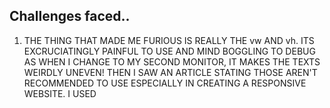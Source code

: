 ## Challenges faced..

1. THE THING THAT MADE ME FURIOUS IS REALLY THE vw AND vh. ITS EXCRUCIATINGLY PAINFUL TO USE AND  MIND BOGGLING TO DEBUG AS WHEN I CHANGE TO MY SECOND MONITOR, IT MAKES THE TEXTS WEIRDLY UNEVEN! THEN I SAW AN ARTICLE STATING THOSE AREN'T RECOMMENDED TO USE ESPECIALLY IN CREATING A RESPONSIVE WEBSITE. I USED 
